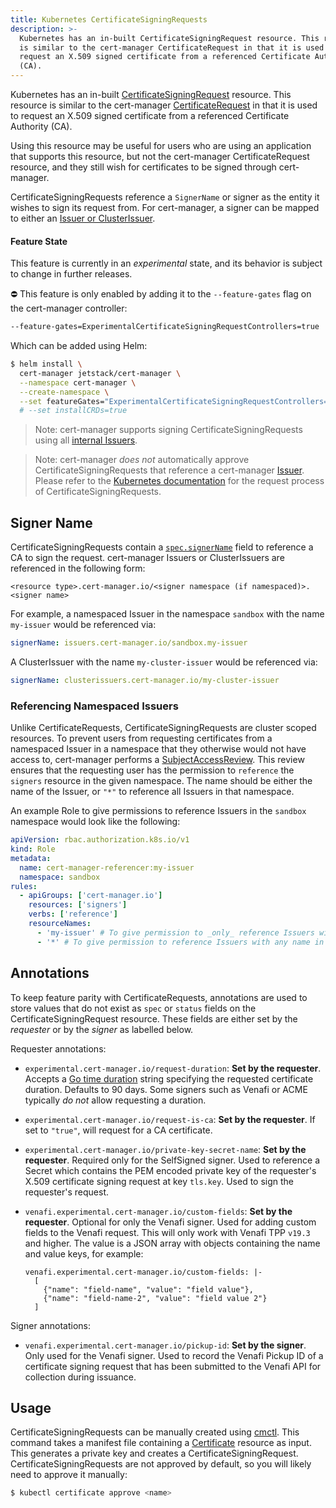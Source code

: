 ```yaml
---
title: Kubernetes CertificateSigningRequests
description: >-
  Kubernetes has an in-built CertificateSigningRequest resource. This resource
  is similar to the cert-manager CertificateRequest in that it is used to
  request an X.509 signed certificate from a referenced Certificate Authority
  (CA).
---
```


Kubernetes has an in-built
[CertificateSigningRequest](https://kubernetes.io/docs/reference/access-authn-authz/certificate-signing-requests/)
resource. This resource is similar to the cert-manager
[CertificateRequest](../concepts/certificaterequest.md) in that it is used to
request an X.509 signed certificate from a referenced Certificate Authority
(CA).

Using this resource may be useful for users who are using an application that
supports this resource, but not the cert-manager CertificateRequest resource,
and they still wish for certificates to be signed through cert-manager.

CertificateSigningRequests reference a `SignerName` or signer as the entity it
wishes to sign its request from. For cert-manager, a signer can be mapped to
either an [Issuer or ClusterIssuer](../configuration/README.md).

#### Feature State

This feature is currently in an _experimental_ state, and its behavior is
subject to change in further releases.

<div className="warning">

⛔️ This feature is only enabled by adding it to the `--feature-gates` flag on
the cert-manager controller:

```bash
--feature-gates=ExperimentalCertificateSigningRequestControllers=true
```

Which can be added using Helm:

```bash
$ helm install \
  cert-manager jetstack/cert-manager \
  --namespace cert-manager \
  --create-namespace \
  --set featureGates="ExperimentalCertificateSigningRequestControllers=true" \
  # --set installCRDs=true
```

> Note: cert-manager supports signing CertificateSigningRequests using all
> [internal Issuers](../configuration/README.md).

> Note: cert-manager _does not_ automatically approve CertificateSigningRequests
> that reference a cert-manager [Issuer](../configuration/README.md). Please
> refer to the
> [Kubernetes documentation](https://kubernetes.io/docs/reference/access-authn-authz/certificate-signing-requests/#request-signing-process)
> for the request process of CertificateSigningRequests.

</div>

## Signer Name

CertificateSigningRequests contain a
[`spec.signerName`](https://kubernetes.io/docs/reference/access-authn-authz/certificate-signing-requests/#request-signing-process)
field to reference a CA to sign the request. cert-manager Issuers or
ClusterIssuers are referenced in the following form:

```
<resource type>.cert-manager.io/<signer namespace (if namespaced)>.<signer name>
```

For example, a namespaced Issuer in the namespace `sandbox` with the name
`my-issuer` would be referenced via:

```yaml
signerName: issuers.cert-manager.io/sandbox.my-issuer
```

A ClusterIssuer with the name `my-cluster-issuer` would be referenced via:

```yaml
signerName: clusterissuers.cert-manager.io/my-cluster-issuer
```

### Referencing Namespaced Issuers

Unlike CertificateRequests, CertificateSigningRequests are cluster scoped
resources. To prevent users from requesting certificates from a namespaced
Issuer in a namespace that they otherwise would not have access to, cert-manager
performs a
[SubjectAccessReview](https://kubernetes.io/docs/reference/access-authn-authz/authorization/#checking-api-access).
This review ensures that the requesting user has the permission to `reference`
the `signers` resource in the given namespace. The name should be either the
name of the Issuer, or `"*"` to reference all Issuers in that namespace.

An example Role to give permissions to reference Issuers in the `sandbox`
namespace would look like the following:

```yaml
apiVersion: rbac.authorization.k8s.io/v1
kind: Role
metadata:
  name: cert-manager-referencer:my-issuer
  namespace: sandbox
rules:
  - apiGroups: ['cert-manager.io']
    resources: ['signers']
    verbs: ['reference']
    resourceNames:
      - 'my-issuer' # To give permission to _only_ reference Issuers with the name 'my-issuer'
      - '*' # To give permission to reference Issuers with any name in this namespace
```

## Annotations

To keep feature parity with CertificateRequests, annotations are used to store
values that do not exist as `spec` or `status` fields on the
CertificateSigningRequest resource. These fields are either set by the
_requester_ or by the _signer_ as labelled below.

Requester annotations:

- `experimental.cert-manager.io/request-duration`: **Set by the requester**.
  Accepts a [Go time duration](https://golang.org/pkg/time/#ParseDuration)
  string specifying the requested certificate duration. Defaults to 90 days.
  Some signers such as Venafi or ACME typically _do not_ allow requesting a
  duration.

- `experimental.cert-manager.io/request-is-ca`: **Set by the requester**. If set
  to `"true"`, will request for a CA certificate.

- `experimental.cert-manager.io/private-key-secret-name`: **Set by the
  requester**. Required only for the SelfSigned signer. Used to reference a
  Secret which contains the PEM encoded private key of the requester's X.509
  certificate signing request at key `tls.key`. Used to sign the requester's
  request.

- `venafi.experimental.cert-manager.io/custom-fields`: **Set by the requester**.
  Optional for only the Venafi signer. Used for adding custom fields to the
  Venafi request. This will only work with Venafi TPP `v19.3` and higher. The
  value is a JSON array with objects containing the name and value keys, for
  example:
  ```
  venafi.experimental.cert-manager.io/custom-fields: |-
    [
      {"name": "field-name", "value": "field value"},
      {"name": "field-name-2", "value": "field value 2"}
    ]
  ```

Signer annotations:

- `venafi.experimental.cert-manager.io/pickup-id`: **Set by the signer**. Only
  used for the Venafi signer. Used to record the Venafi Pickup ID of a
  certificate signing request that has been submitted to the Venafi API for
  collection during issuance.

## Usage

CertificateSigningRequests can be manually created using
[cmctl](./cmctl.md#experimental). This command takes a manifest file containing
a [Certificate](./certificate.md) resource as input. This generates a private
key and creates a CertificateSigningRequest. CertificateSigningRequests are not
approved by default, so you will likely need to approve it manually:

```bash
$ kubectl certificate approve <name>
```
